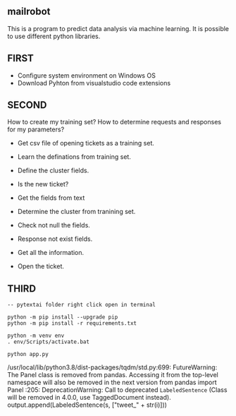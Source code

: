 ## mailrobot
This is a program to predict data analysis via machine learning. It is possible to use different python libraries.

## FIRST

* Configure system environment on Windows OS
* Download Pyhton from visualstudio code extensions

## SECOND

How to create my training set? How to determine requests and responses for my parameters?

* Get csv file of opening tickets as a training set.
* Learn the definations from training set.
* Define the cluster fields.

* Is the new ticket?
* Get the fields from text 
* Determine the cluster from tranining set.
* Check not null the fields.
* Response not exist fields.
* Get all the information.
* Open the ticket.


## THIRD

```
-- pytextai folder right click open in terminal

python -m pip install --upgrade pip
python -m pip install -r requirements.txt

python -m venv env
. env/Scripts/activate.bat

python app.py

```

/usr/local/lib/python3.8/dist-packages/tqdm/std.py:699: FutureWarning: The Panel class is removed from pandas. Accessing it from the top-level namespace will also be removed in the next version
  from pandas import Panel
<ipython-input-1-3a929f084650>:205: DeprecationWarning: Call to deprecated `LabeledSentence` (Class will be removed in 4.0.0, use TaggedDocument instead).
  output.append(LabeledSentence(s, ["tweet_" + str(i)]))